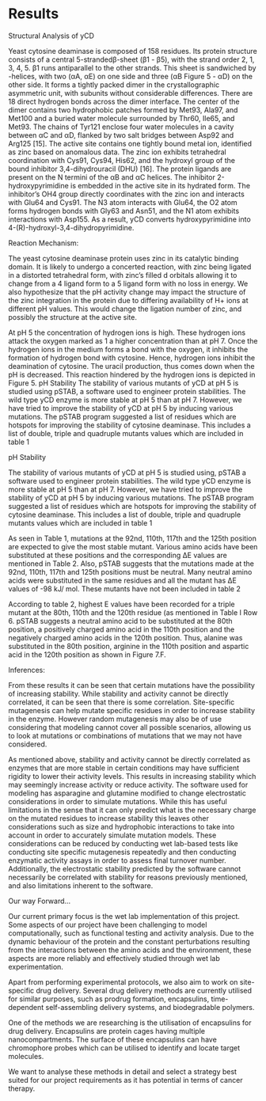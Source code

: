 # Results

Structural Analysis of yCD 

Yeast cytosine deaminase is composed of 158 residues. Its protein structure consists of a central 5-strandedβ-sheet (β1 - β5), with the strand order 2, 1, 3, 4, 5. β1 runs antiparallel to the other strands. This sheet is sandwiched by -helices, with two (αA, αE) on one side and three (αB Figure 5 - αD) on the other side. It forms a tightly packed dimer in the crystallographic asymmetric unit, with subunits without considerable differences. There are 18 direct hydrogen bonds across the dimer interface. The center of the dimer contains two hydrophobic patches formed by Met93, Ala97, and Met100 and a buried water molecule surrounded by Thr60, Ile65, and Met93. The chains of Tyr121 enclose four water molecules in a cavity between αC and αD, flanked by two salt bridges between Asp92 and Arg125 [15]. The active site contains one tightly bound metal ion, identified as zinc based on anomalous data. The zinc ion exhibits tetrahedral coordination with Cys91, Cys94, His62, and the hydroxyl group of the bound inhibitor 3,4-dihydrouracil (DHU) [16]. The protein ligands are present on the N termini of the αB and αC helices. The inhibitor 2-hydroxypyrimidine is embedded in the active site in its hydrated form. The inhibitor’s OH4 group directly coordinates with the zinc ion and interacts with Glu64 and Cys91. The N3 atom interacts with Glu64, the O2 atom forms hydrogen bonds with Gly63 and Asn51, and the N1 atom exhibits interactions with Asp155. As a result, yCD converts hydroxypyrimidine into 4-(R)-hydroxyl-3,4-dihydropyrimidine. 

Reaction Mechanism:

The yeast cytosine deaminase protein uses zinc in its catalytic binding domain. It is likely to undergo a concerted reaction, with zinc being ligated in a distorted tetrahedral form, with zinc’s filled d orbitals allowing it to change from a 4 ligand form to a 5 ligand form with no loss in energy. We also hypothesize that the pH activity change may impact the structure of the zinc integration in the protein due to differing availability of H+ ions at different pH values. This would change the ligation number of zinc, and possibly the structure at the active site.

At pH 5 the concentration of hydrogen ions is high. These hydrogen ions attack the oxygen marked as 1 a higher concentration than at pH 7. Once the hydrogen ions in the medium forms a bond with the oxygen, it inhibits the formation of hydrogen bond with cytosine. Hence, hydrogen ions inhibit the deamination of cytosine. The uracil production, thus comes down when the pH is decreased. This reaction hindered by the hydrogen ions is depicted in Figure 5. pH Stability The stability of various mutants of yCD at pH 5 is studied using pSTAB, a software used to engineer protein stabilities. The wild type yCD enzyme is more stable at pH 5 than at pH 7. However, we have tried to improve the stability of yCD at pH 5 by inducing various mutations. The pSTAB program suggested a list of residues which are hotspots for improving the stability of cytosine deaminase. This includes a list of double, triple and quadruple mutants values which are included in table 1

pH Stability 

The stability of various mutants of yCD at pH 5 is studied using, pSTAB a software used to engineer protein stabilities. The wild type yCD enzyme is more stable at pH 5 than at pH 7. However, we have tried to improve the stability of yCD at pH 5 by inducing various mutations. The pSTAB program suggested a list of residues which are hotspots for improving the stability of cytosine deaminase. This includes a list of double, triple and quadruple mutants values which are included in table 1

As seen in Table 1, mutations at the 92nd, 110th, 117th and the 125th position are expected to give the most stable mutant. Various amino acids have been substituted at these positions and the corresponding ∆E values are mentioned in Table 2. Also, pSTAB suggests that the mutations made at the 92nd, 110th, 117th and 125th positions must be neutral. Many neutral amino acids were substituted in the same residues and all the mutant has ∆E values of -98 kJ/ mol. These mutants have not been included in table 2 

According to table 2, highest E values have been recorded for a triple mutant at the 80th, 110th and the 120th residue (as mentioned in Table I Row 6. pSTAB suggests a neutral amino acid to be substituted at the 80th position, a positively charged amino acid in the 110th position and the negatively charged amino acids in the 120th position. Thus, alanine was substituted in the 80th position, arginine in the 110th position and aspartic acid in the 120th position as shown in Figure 7.F.

Inferences:

From these results it can be seen that certain mutations have the possibility of increasing stability. While stability and activity cannot be directly correlated, it can be seen that there is some correlation. Site-specific mutagenesis can help mutate specific residues in order to increase stability in the enzyme. However random mutagenesis may also be of use considering that modeling cannot cover all possible scenarios, allowing us to look at mutations or combinations of mutations that we may not have considered. 

As mentioned above, stability and activity cannot be directly correlated as enzymes that are more stable in certain conditions may have sufficient rigidity to lower their activity levels. This results in increasing stability which may seemingly increase activity or reduce activity. The software used for modeling has asparagine and glutamine modified to change electrostatic considerations in order to simulate mutations. While this has useful limitations in the sense that it can only predict what is the necessary charge on the mutated residues to increase stability this leaves other considerations such as size and hydrophobic interactions to take into account in order to accurately simulate mutation models. These considerations can be reduced by conducting wet lab-based tests like conducting site specific mutagenesis repeatedly and then conducting enzymatic activity assays in order to assess final turnover number. Additionally, the electrostatic stability predicted by the software cannot necessarily be correlated with stability for reasons previously mentioned, and also limitations inherent to the software. 

Our way Forward…

Our current primary focus is the wet lab implementation of this project. Some aspects of our project have been challenging to model computationally, such as functional testing and activity analysis. Due to the dynamic behaviour of the protein and the constant perturbations resulting from the interactions between the amino acids and the environment, these aspects are more reliably and effectively studied through wet lab experimentation.

Apart from performing experimental protocols, we also aim to work on site-specific drug delivery. Several drug delivery methods are currently utilised for similar purposes, such as prodrug formation, encapsulins, time-dependent self-assembling delivery systems, and biodegradable polymers. 

One of the methods we are researching is the utilisation of encapsulins for drug delivery. Encapsulins are protein cages having multiple nanocompartments. The surface of these encapsulins can have chromophore probes which can be utilised to identify and locate target molecules.

We want to analyse these methods in detail and select a strategy best suited for our project requirements as it has potential in terms of cancer therapy.

